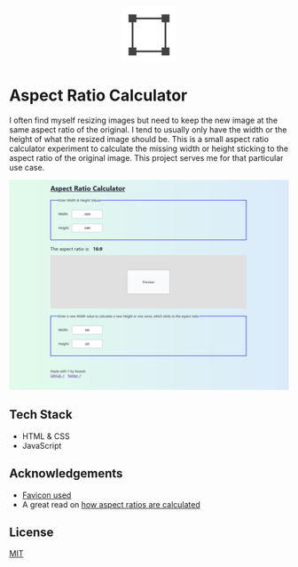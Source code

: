 <p align="center"><img src="src/assets/images/four-nodes.svg" width="100" height="100" alt="Logo"></p>

# Aspect Ratio Calculator

I often find myself resizing images but need to keep the new image at the same aspect ratio of the original.
I tend to usually only have the width or the height of what the resized image should be.
This is a small aspect ratio calculator experiment to calculate the missing width or height sticking to the 
aspect ratio of the original image. This project serves me for that particular use case.

![](screenshot.png)

## Tech Stack

- HTML & CSS
- JavaScript

## Acknowledgements

 - [Favicon used](https://www.reshot.com/free-svg-icons/item/four-nodes-VUYNT4S7RW/)
 - A great read on [how aspect ratios are calculated](https://infocomm.org/filestore/av-math-online/groups/22.html)

## License

[MIT](/LICENSE)
